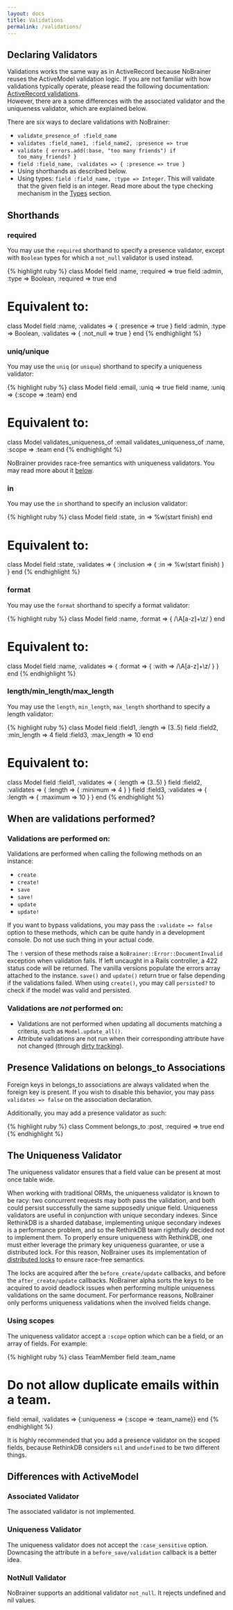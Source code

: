 ```yaml
---
layout: docs
title: Validations
permalink: /validations/
---
```


## Declaring Validators

Validations works the same way as in ActiveRecord because NoBrainer reuses the
ActiveModel validation logic. If you are not familiar with how validations
typically operate, please read the following documentation:
[ActiveRecord validations](http://edgeguides.rubyonrails.org/active_record_validations.html).  
However, there are a some differences with the
associated validator and the uniqueness validator, which are explained below.

There are six ways to declare validations with NoBrainer:

* `validate_presence_of :field_name`
* `validates :field_name1, :field_name2, :presence => true`
* `validate { errors.add(:base, "too many friends") if too_many_friends? }`
* `field :field_name, :validates => { :presence => true }`
* Using shorthands as described below.
* Using types: `field :field_name, :type => Integer`. This will validate that the
  given field is an integer. Read more about the type checking mechanism in the
  [Types](/docs/types) section.

## Shorthands

### required

You may use the `required` shorthand to specify a presence validator, except
with `Boolean` types for which a `not_null` validator is used instead.

{% highlight ruby %}
class Model
  field :name, :required => true
  field :admin, :type => Boolean, :required => true
end
# Equivalent to:
class Model
  field :name, :validates => { :presence => true }
  field :admin, :type => Boolean, :validates => { :not_null => true }
end
{% endhighlight %}

### uniq/unique

You may use the `uniq` (or `unique`) shorthand to specify a uniqueness validator:

{% highlight ruby %}
class Model
  field :email, :uniq => true
  field :name,  :uniq => {:scope => :team}
end
# Equivalent to:
class Model
  validates_uniqueness_of :email
  validates_uniqueness_of :name, :scope => :team
end
{% endhighlight %}

NoBrainer provides race-free semantics with uniqueness validators. You may
read more about it [below](#the_uniqueness_validator).

### in

You may use the `in` shorthand to specify an inclusion validator:

{% highlight ruby %}
class Model
  field :state, :in => %w(start finish)
end
# Equivalent to:
class Model
  field :state, :validates => { :inclusion => { :in => %w(start finish) } }
end
{% endhighlight %}

### format

You may use the `format` shorthand to specify a format validator:

{% highlight ruby %}
class Model
  field :name, :format => { /\A[a-z]+\z/ }
end
# Equivalent to:
class Model
  field :name, :validates => { :format => { :with => /\A[a-z]+\z/ } }
end
{% endhighlight %}

### length/min_length/max_length

You may use the `length`, `min_length`, `max_length` shorthand to specify a length validator:

{% highlight ruby %}
class Model
  field :field1, :length => (3..5)
  field :field2, :min_length => 4
  field :field3, :max_length => 10
end
# Equivalent to:
class Model
  field :field1, :validates => { :length => (3..5) }
  field :field2, :validates => { :length => { :minimum => 4 } }
  field :field3, :validates => { :length => { :maximum => 10 } }
end
{% endhighlight %}

## When are validations performed?

### Validations are performed on:

Validations are performed when calling the following methods on an instance:
* `create`
* `create!`
* `save`
* `save!`
* `update`
* `update!`

If you want to bypass validations, you may pass the `:validate => false` option
to these methods, which can be quite handy in a development console. Do not use
such thing in your actual code.

The `!` version of these methods raise a `NoBrainer::Error::DocumentInvalid`
exception when validation fails. If left uncaught in a Rails controller, a 422
status code will be returned.
The vanilla versions populate the errors array attached to the instance.
`save()` and `update()` return true or false depending if the validations
failed. When using `create()`, you may call `persisted?` to check if the
model was valid and persisted.

### Validations are *not* performed on:

* Validations are not performed when updating all documents matching a criteria,
  such as `Model.update_all()`.
* Attribute validations are not run when their corresponding attribute have
  not changed (through [dirty tracking](/docs/dirty_tracking)).

## Presence Validations on belongs\_to Associations

Foreign keys in belongs\_to associations are always validated when the foreign
key is present. If you wish to disable this behavior, you may pass `validates =>
false` on the association declaration.

Additionally, you may add a presence validator as such:

{% highlight ruby %}
class Comment
  belongs_to :post, :required => true
end
{% endhighlight %}

## The Uniqueness Validator

The uniqueness validator ensures that a field value can be present at most
once table wide. 

When working with traditional ORMs, the uniqueness validator is known to be
racy: two concurrent requests may both pass the validation, and both could
persist successfully the same supposedly unique field.
Uniqueness validators are useful in conjunction with unique secondary indexes.
Since RethinkDB is a sharded database, implementing unique
secondary indexes is a performance problem, and so the RethinkDB team rightfully
decided not to implement them. To properly ensure uniqueness with RethinkDB,
one must either leverage the primary key uniqueness guarantee, or use a
distributed lock.  For this reason, NoBrainer uses its implementation of
[distributed locks](/docs/distributed_locks) to ensure race-free semantics.

The locks are acquired after the `before_create/update` callbacks, and before
the `after_create/update` callbacks. NoBrainer alpha sorts the keys to be
acquired to avoid deadlock issues when performing multiple uniqueness
validations on the same document. For performance reasons, NoBrainer only
performs uniqueness validations when the involved fields change.

### Using scopes

The uniqueness validator accept a `:scope` option which can be a field, or an
array of fields. For example:

{% highlight ruby %}
class TeamMember
  field :team_name
  # Do not allow duplicate emails within a team.
  field :email, :validates => {:uniqueness => {:scope => :team_name}}
end
{% endhighlight %}

It is highly recommended that you add a presence validator on the scoped fields,
because RethinkDB considers `nil` and `undefined` to be two different things.

## Differences with ActiveModel

### Associated Validator

The associated validator is not implemented.

### Uniqueness Validator

The uniqueness validator does not accept the `:case_sensitive` option.
Downcasing the attribute in a `before_save/validation` callback is a better idea.

### NotNull Validator

NoBrainer supports an additional validator `not_null`. It rejects undefined and
nil values.
